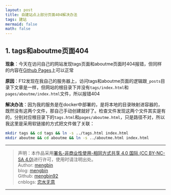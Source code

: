 ```yaml
---
layout: post
title: 自建站点上部分页面404解决办法
tags: 建站
mermaid: false
math: false
---  
```


## 1. tags和aboutme页面404

**现象**：今天在访问自己的网站发现tags页面和aboutme页面时404报错，但同样的内容在[Github Pages](https://mengbin92.github.io/)上可以正常

**原因**：F12发现在我自己的服务器上，访问tags和aboutme页面的逻辑跟`_posts`目录下文章是一样，但网站的根目录下并没有`tags/index.html`和`pages/aboutme/index.html`文件，所以报错404  

**解决办法**：因为我的服务是在docker中部署的，是将本地的目录映射进容器的，既然没有这两个文件，那自己手动创建就好了。检查文件发现这两个文件其实是有的，分别对应根目录下的`tags.html`和`pages/aboutme.html`，只是路径不对，所以我这里是采用软链接的方式把文件做了关联：  

```bash
mkdir tags && cd tags && ln -s ../tags.html index.html
mkdir aboutme && cd aboutme && ln -s ../aboutme.html index.html
```

---

> 声明：本作品采用[署名-非商业性使用-相同方式共享 4.0 国际 (CC BY-NC-SA 4.0)](https://creativecommons.org/licenses/by-nc-sa/4.0/deed.zh)进行许可，使用时请注明出处。  
> Author: [mengbin](mengbin1992@outlook.com)  
> blog: [mengbin](mengbin.top)  
> Github: [mengbin92](https://mengbin92.github.io/)  
> cnblogs: [恋水无意](https://www.cnblogs.com/lianshuiwuyi/)  

---
